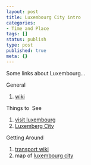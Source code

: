 ```yaml
---
layout: post
title: Luxembourg City intro
categories:
- Time and Place
tags: []
status: publish
type: post
published: true
meta: {}
---
```

Some links about Luxembourg...

General
<ol>
	<li><a href="http://en.wikipedia.org/wiki/Luxembourg">wiki
</a></li>
</ol>
Things to  See
<ol>
	<li><a href="http://www.visitluxembourg.com/">visit luxembourg
</a></li>
	<li><a href="http://www.lcto.lu/html_en/index.html">Luxemberg City</a></li>
</ol>
Getting Around
<ol>
	<li><a href="http://en.wikipedia.org/wiki/Transportation_in_Luxembourg">transport wiki
</a></li>
	<li>map of <a href="http://www.visitluxembourg.net/pics/map.jpg">luxembourg city</a></li>
</ol>
